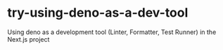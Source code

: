 # try-using-deno-as-a-dev-tool
Using deno as a development tool (Linter, Formatter, Test Runner) in the Next.js project
